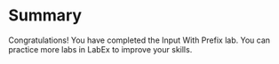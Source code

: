 # Summary

Congratulations! You have completed the Input With Prefix lab. You can practice more labs in LabEx to improve your skills.
